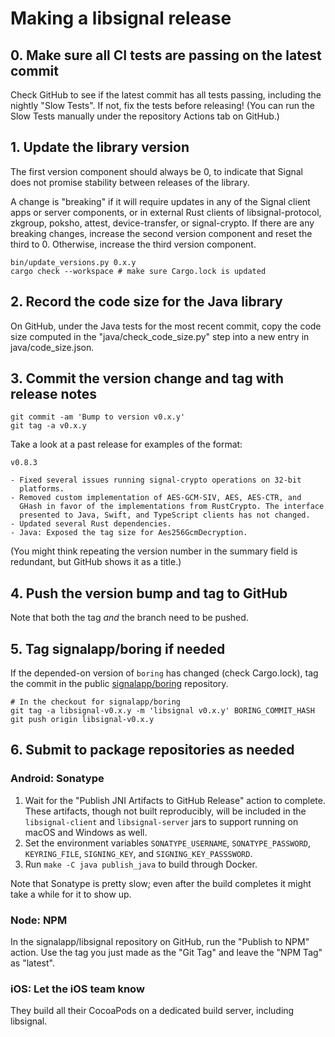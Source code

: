 # Making a libsignal release

## 0. Make sure all CI tests are passing on the latest commit

Check GitHub to see if the latest commit has all tests passing, including the nightly "Slow Tests". If not, fix the tests before releasing! (You can run the Slow Tests manually under the repository Actions tab on GitHub.)

## 1. Update the library version

The first version component should always be 0, to indicate that Signal does not promise stability between releases of the library.

A change is "breaking" if it will require updates in any of the Signal client apps or server components, or in external Rust clients of libsignal-protocol, zkgroup, poksho, attest, device-transfer, or signal-crypto. If there are any breaking changes, increase the second version component and reset the third to 0. Otherwise, increase the third version component.

```
bin/update_versions.py 0.x.y
cargo check --workspace # make sure Cargo.lock is updated
```

## 2. Record the code size for the Java library

On GitHub, under the Java tests for the most recent commit, copy the code size computed in the "java/check_code_size.py" step into a new entry in java/code_size.json.

## 3. Commit the version change and tag with release notes

```
git commit -am 'Bump to version v0.x.y'
git tag -a v0.x.y
```

Take a look at a past release for examples of the format:

```
v0.8.3

- Fixed several issues running signal-crypto operations on 32-bit
  platforms.
- Removed custom implementation of AES-GCM-SIV, AES, AES-CTR, and
  GHash in favor of the implementations from RustCrypto. The interface
  presented to Java, Swift, and TypeScript clients has not changed.
- Updated several Rust dependencies.
- Java: Exposed the tag size for Aes256GcmDecryption.
```

(You might think repeating the version number in the summary field is redundant, but GitHub shows it as a title.)

## 4. Push the version bump and tag to GitHub

Note that both the tag *and* the branch need to be pushed.

## 5. Tag signalapp/boring if needed

If the depended-on version of `boring` has changed (check Cargo.lock), tag the commit in the public [signalapp/boring][] repository.

```
# In the checkout for signalapp/boring
git tag -a libsignal-v0.x.y -m 'libsignal v0.x.y' BORING_COMMIT_HASH
git push origin libsignal-v0.x.y
```

[signalapp/boring]: https://github.com/signalapp/boring

## 6. Submit to package repositories as needed

### Android: Sonatype

1. Wait for the "Publish JNI Artifacts to GitHub Release" action to complete. These artifacts, though not built reproducibly, will be included in the `libsignal-client` and `libsignal-server` jars to support running on macOS and Windows as well.
2. Set the environment variables `SONATYPE_USERNAME`, `SONATYPE_PASSWORD`, `KEYRING_FILE`, `SIGNING_KEY`, and `SIGNING_KEY_PASSSWORD`.
3. Run `make -C java publish_java` to build through Docker.

Note that Sonatype is pretty slow; even after the build completes it might take a while for it to show up.

### Node: NPM

In the signalapp/libsignal repository on GitHub, run the "Publish to NPM" action. Use the tag you just made as the "Git Tag" and leave the "NPM Tag" as "latest".

### iOS: Let the iOS team know

They build all their CocoaPods on a dedicated build server, including libsignal.
